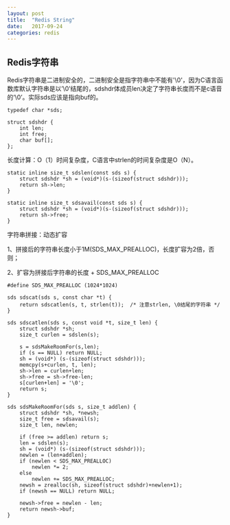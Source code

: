 ```yaml
---
layout: post
title:  "Redis String"
date:   2017-09-24
categories: redis
---
```


## Redis字符串 

Redis字符串是二进制安全的，二进制安全是指字符串中不能有'\0'，因为C语言函数库默认字符串是以’\0’结尾的，sdshdr体成员len决定了字符串长度而不是c语音的‘\0’。实际sds应该是指向buf的。


```
typedef char *sds;

struct sdshdr {
    int len;
    int free;
    char buf[];
};
```

长度计算：O（1）时间复杂度，C语言中strlen的时间复杂度是O（N）。
```
static inline size_t sdslen(const sds s) {
    struct sdshdr *sh = (void*)(s-(sizeof(struct sdshdr)));
    return sh->len;
}

static inline size_t sdsavail(const sds s) {
    struct sdshdr *sh = (void*)(s-(sizeof(struct sdshdr)));
    return sh->free;
}
```

字符串拼接：动态扩容

1、拼接后的字符串长度小于1M(SDS_MAX_PREALLOC)，长度扩容为2倍，否则；

2、扩容为拼接后字符串的长度 + SDS_MAX_PREALLOC


```
#define SDS_MAX_PREALLOC (1024*1024)

sds sdscat(sds s, const char *t) {
    return sdscatlen(s, t, strlen(t));  /* 注意strlen, \0结尾的字符串 */
}

sds sdscatlen(sds s, const void *t, size_t len) {
    struct sdshdr *sh;
    size_t curlen = sdslen(s);

    s = sdsMakeRoomFor(s,len);
    if (s == NULL) return NULL;
    sh = (void*) (s-(sizeof(struct sdshdr)));
    memcpy(s+curlen, t, len);
    sh->len = curlen+len;
    sh->free = sh->free-len;
    s[curlen+len] = '\0';
    return s;
}

sds sdsMakeRoomFor(sds s, size_t addlen) {
    struct sdshdr *sh, *newsh;
    size_t free = sdsavail(s);
    size_t len, newlen;

    if (free >= addlen) return s;
    len = sdslen(s);
    sh = (void*) (s-(sizeof(struct sdshdr)));
    newlen = (len+addlen);
    if (newlen < SDS_MAX_PREALLOC)
        newlen *= 2;
    else
        newlen += SDS_MAX_PREALLOC;
    newsh = zrealloc(sh, sizeof(struct sdshdr)+newlen+1);
    if (newsh == NULL) return NULL;

    newsh->free = newlen - len;
    return newsh->buf;
}
```
